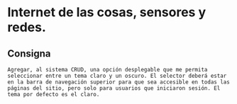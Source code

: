 # Internet de las cosas, sensores y redes.

## Consigna
    Agregar, al sistema CRUD, una opción desplegable que me permita seleccionar entre un tema claro y un oscuro. El selector deberá estar en la barra de navegación superior para que sea accesible en todas las páginas del sitio, pero solo para usuarios que iniciaron sesión. El tema por defecto es el claro.